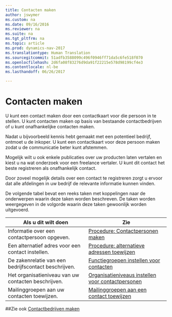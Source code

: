 ```yaml
---
title: Contacten maken
author: jswymer
ms.custom: na
ms.date: 09/16/2016
ms.reviewer: na
ms.suite: na
ms.tgt_pltfrm: na
ms.topic: article
ms.prod: dynamics-nav-2017
ms.translationtype: Human Translation
ms.sourcegitcommit: 51adfb3588099c496f0946ff71da5c6fe518f070
ms.openlocfilehash: 2d6fa08f83276d9da91f22215e578d98199cf4e3
ms.contentlocale: nl-be
ms.lasthandoff: 06/26/2017

---
```

# <a name="create-contact-persons"></a>Contacten maken
U kunt een contact maken door een contactkaart voor die persoon in te stellen. U kunt contacten maken op basis van bestaande contactbedrijven of u kunt onafhankelijke contacten maken.

Nadat u bijvoorbeeld kennis hebt gemaakt met een potentieel bedrijf, ontmoet u de inkoper. U kunt een contactkaart voor deze persoon maken zodat u de communicatie beter kunt afstemmen.

Mogelijk wilt u ook enkele publicaties over uw producten laten vertalen en kiest u na wat onderzoek voor een freelance vertaler. U kunt dit contact het beste registreren als onafhankelijk contact.

Door zoveel mogelijk details over een contact te registreren zorgt u ervoor dat alle afdelingen in uw bedrijf de relevante informatie kunnen vinden.

De volgende tabel bevat een reeks taken met koppelingen naar de onderwerpen waarin deze taken worden beschreven. De taken worden weergegeven in de volgorde waarin deze taken gewoonlijk worden uitgevoerd.

|Als u dit wilt doen |Zie |
|---|----|
|Informatie over een contactpersoon opgeven.|[Procedure: Contactpersonen maken](marketing-how-create-contact-persons.md)|
|Een alternatief adres voor een contact instellen.|[Procedure: alternatieve adressen toewijzen](marketing-how-assign-alternative-address.md)|
|De zakenrelatie van een bedrijfscontact beschrijven.|[Functiegroepen instellen voor contacten](marketing-job-responsibilities.md)|
|Het organisatieniveau van uw contacten beschrijven.|[Organisatieniveaus instellen voor contactpersonen](marketing-organizational-levels.md)|
|Mailinggroepen aan uw contacten toewijzen.|[Mailinggroepen aan een contact toewijzen](marketing-mailing-groups.md#assign-mailing-groups-to-a-contact)|

##<a name="see-also"></a>Zie ook
[Contactbedrijven maken](marketing-create-contact-companies.md)

